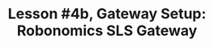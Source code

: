 ---
title: "Lesson #4b, Gateway Setup: Robonomics SLS Gateway"
course: smart-home-course
description: home assistant course
lessonNumber: 5
courseID: 3
---